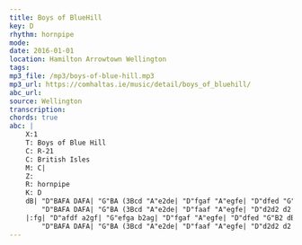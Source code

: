 ```yaml
---
title: Boys of BlueHill
key: D
rhythm: hornpipe
mode: 
date: 2016-01-01
location: Hamilton Arrowtown Wellington
tags:
mp3_file: /mp3/boys-of-blue-hill.mp3
mp3_url: https://comhaltas.ie/music/detail/boys_of_bluehill/
abc_url: 
source: Wellington
transcription: 
chords: true
abc: |
    X:1
    T: Boys of Blue Hill
    C: R-21
    C: British Isles
    M: C|
    Z:
    R: hornpipe
    K: D
    dB| "D"BAFA DAFA| "G"BA (3Bcd "A"e2de| "D"fgaf "A"egfe| "D"dfed "G"B2dB|
        "D"BAFA DAFA| "G"BA (3Bcd "A"e2de| "D"faaf "A"egfe| "D"d2d2 d2 :|
    |:fg| "D"afdf a2gf| "G"efga b2ag| "D"fgaf "A"egfe| "D"dfed "G"B2 dB |
        "D"BAFA DAFA| "G"BA (3Bcd "A"e2de| "D"faaf "A"egfe| "D"d2d2 d2 :|
---
```


